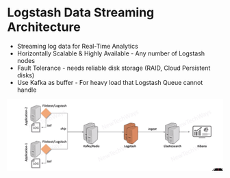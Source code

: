 # Logstash Data Streaming Architecture

- Streaming log data for Real-Time Analytics
- Horizontally Scalable & Highly Available - Any number of Logstash nodes
- Fault Tolerance - needs reliable disk storage (RAID, Cloud Persistent disks)
- Use Kafka as buffer - For heavy load that Logstash Queue cannot handle

![Alt text](./images/image-42.png)